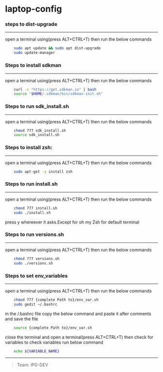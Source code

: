 # laptop-config
### steps to dist-upgrade
---
open a terminal using(press ALT+CTRL+T) then run the below commands
```bash    
    sudo apt update && sudo apt dist-upgrade
    sudo update-manager
```
### Steps to  install sdkman
---
open a terminal using(press ALT+CTRL+T) then run the below commands
```bash    
    curl -s "https://get.sdkman.io" | bash
    source "$HOME/.sdkman/bin/sdkman-init.sh"
```
### Steps to run sdk_install.sh
---
open a terminal using(press ALT+CTRL+T) then run the below commands
```bash  
	chmod 777 sdk_install.sh
	source sdk_install.sh
```


### Steps to install zsh:
---
open a terminal using(press ALT+CTRL+T) then run the below commands
```bash 
    sudo apt-get -y install zsh
```
### Steps to run install.sh
---
open a terminal using(press ALT+CTRL+T) then run the below commands
```bash
	chmod 777 install.sh
	sudo ./install.sh
```
press y  whereever it asks.Except for oh my Zsh for default terminal
### Steps to run versions.sh
---
open a terminal using(press ALT+CTRL+T) then run the below commands
```bash
	chmod 777 versions.sh
    sudo ./versions.sh
```
### Steps to set env_variables
---
open a terminal using(press ALT+CTRL+T) then run the below commands
```bash
	chmod 777 {complete Path to}/env_var.sh
	sudo gedit ~/.bashrc
```
in the /.bashrc file copy the below command and paste it after comments and save the file
```bash
	source {complete Path to}/env_var.sh
```
close the terminal and open a terminal(press ALT+CTRL+T) then check for variables to check variables run below command
```bash
    echo ${VARIABLE_NAME}
```
---
> Team: IPG-DEV
